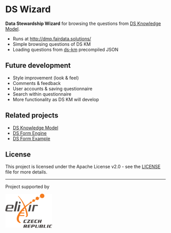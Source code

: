 # DS Wizard
**Data Stewardship Wizard** for browsing the questions from [DS Knowledge Model](https://github.com/DataStewardshipPortal/ds-km).

* Runs at http://dmp.fairdata.solutions/
* Simple browsing questions of DS KM
* Loading questions from [ds-km](https://github.com/DataStewardshipPortal/ds-km) precompiled JSON

## Future development

* Style improvement (look & feel)
* Comments & feedback
* User accounts & saving questionnaire
* Search within questionnaire
* More functionality as DS KM will develop

## Related projects

* [DS Knowledge Model](https://github.com/DataStewardshipPortal/ds-km)
* [DS Form Engine](https://github.com/DataStewardshipPortal/ds-form-engine)
* [DS Form Example](https://github.com/DataStewardshipPortal/ds-form-example)

## License

This project is licensed under the Apache License v2.0 - see the [LICENSE](LICENSE) file for more details.

----

Project supported by

[![ELIXIR-CZ logo](https://raw.githubusercontent.com/DataStewardshipPortal/ds-elixir-cz/master/static/img/logo.jpg)](https://www.elixir-czech.cz/)
